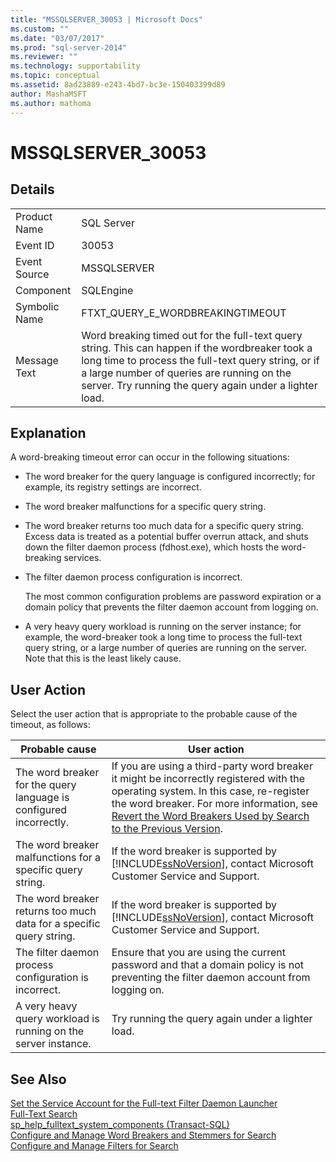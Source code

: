 ```yaml
---
title: "MSSQLSERVER_30053 | Microsoft Docs"
ms.custom: ""
ms.date: "03/07/2017"
ms.prod: "sql-server-2014"
ms.reviewer: ""
ms.technology: supportability
ms.topic: conceptual
ms.assetid: 8ad23889-e243-4bd7-bc3e-150403399d89
author: MashaMSFT
ms.author: mathoma
---
```

# MSSQLSERVER_30053
    
## Details  
  
|||  
|-|-|  
|Product Name|SQL Server|  
|Event ID|30053|  
|Event Source|MSSQLSERVER|  
|Component|SQLEngine|  
|Symbolic Name|FTXT_QUERY_E_WORDBREAKINGTIMEOUT|  
|Message Text|Word breaking timed out for the full-text query string. This can happen if the wordbreaker took a long time to process the full-text query string, or if a large number of queries are running on the server. Try running the query again under a lighter load.|  
  
## Explanation  
 A word-breaking timeout error can occur in the following situations:  
  
-   The word breaker for the query language is configured incorrectly; for example, its registry settings are incorrect.  
  
-   The word breaker malfunctions for a specific query string.  
  
-   The word breaker returns too much data for a specific query string. Excess data is treated as a potential buffer overrun attack, and shuts down the filter daemon process (fdhost.exe), which hosts the word-breaking services.  
  
-   The filter daemon process configuration is incorrect.  
  
     The most common configuration problems are password expiration or a domain policy that prevents the filter daemon account from logging on.  
  
-   A very heavy query workload is running on the server instance; for example, the word-breaker took a long time to process the full-text query string, or a large number of queries are running on the server. Note that this is the least likely cause.  
  
## User Action  
 Select the user action that is appropriate to the probable cause of the timeout, as follows:  
  
|Probable cause|User action|  
|--------------------|-----------------|  
|The word breaker for the query language is configured incorrectly.|If you are using a third-party word breaker it might be incorrectly registered with the operating system. In this case, re-register the word breaker. For more information, see [Revert the Word Breakers Used by Search to the Previous Version](../search/revert-the-word-breakers-used-by-search-to-the-previous-version.md).|  
|The word breaker malfunctions for a specific query string.|If the word breaker is supported by [!INCLUDE[ssNoVersion](../../includes/ssnoversion-md.md)], contact Microsoft Customer Service and Support.|  
|The word breaker returns too much data for a specific query string.|If the word breaker is supported by [!INCLUDE[ssNoVersion](../../includes/ssnoversion-md.md)], contact Microsoft Customer Service and Support.|  
|The filter daemon process configuration is incorrect.|Ensure that you are using the current password and that a domain policy is not preventing the filter daemon account from logging on.|  
|A very heavy query workload is running on the server instance.|Try running the query again under a lighter load.|  
  
## See Also  
 [Set the Service Account for the Full-text Filter Daemon Launcher](../search/set-the-service-account-for-the-full-text-filter-daemon-launcher.md)   
 [Full-Text Search](../search/full-text-search.md)   
 [sp_help_fulltext_system_components &#40;Transact-SQL&#41;](/sql/relational-databases/system-stored-procedures/sp-help-fulltext-system-components-transact-sql)   
 [Configure and Manage Word Breakers and Stemmers for Search](../search/configure-and-manage-word-breakers-and-stemmers-for-search.md)   
 [Configure and Manage Filters for Search](../search/configure-and-manage-filters-for-search.md)  
  
  
